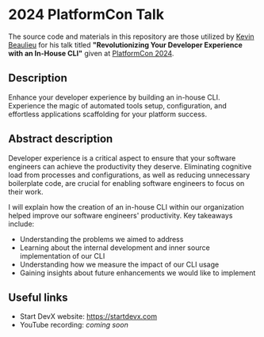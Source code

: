 # 2024 PlatformCon Talk
The source code and materials in this repository are those utilized by [Kevin Beaulieu](https://www.linkedin.com/in/beaulieukevin) for his talk titled **"Revolutionizing Your Developer Experience with an In-House CLI"** given at [PlatformCon 2024](https://platformcon.com/).

## Description
Enhance your developer experience by building an in-house CLI. Experience the magic of automated tools setup, configuration, and effortless applications scaffolding for your platform success.

## Abstract description
Developer experience is a critical aspect to ensure that your software engineers can achieve the productivity they deserve. Eliminating cognitive load from processes and configurations, as well as reducing unnecessary boilerplate code, are crucial for enabling software engineers to focus on their work.

I will explain how the creation of an in-house CLI within our organization helped improve our software engineers' productivity. Key takeaways include:
* Understanding the problems we aimed to address
* Learning about the internal development and inner source implementation of our CLI
* Understanding how we measure the impact of our CLI usage
* Gaining insights about future enhancements we would like to implement

## Useful links
* Start DevX website: https://startdevx.com
* YouTube recording: *coming soon*